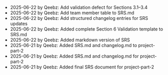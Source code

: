- 2025-06-22 by Qeebz: Add validation defect for Sections 3.1–3.4
- 2025-06-22 by Qeebz: Add team member table to SRS.md
- 2025-06-22 by Qeebz: Add structured changelog entries for SRS updates
- 2025-06-22 by Qeebz: Added complete Section 6 Validation template to SRS.md
- 2025-06-22 by Qeebz: Added markdown version of SRS
- 2025-06-21 by Qeebz: Added SRS.md and changelog.md to project-part-2
- 2025-06-21 by Qeebz: Added SRS.md and changelog.md for project-part-2
- 2025-06-21 by Qeebz: Added final SRS document for project-part-2